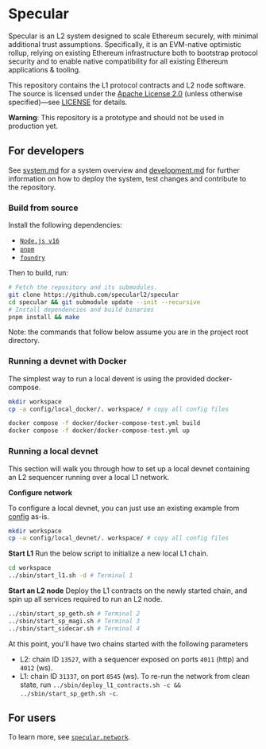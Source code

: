 # Specular

Specular is an L2 system designed to scale Ethereum securely, with minimal additional trust assumptions. Specifically, it is an EVM-native optimistic rollup, relying on existing Ethereum infrastructure both to bootstrap protocol security and to enable native compatibility for all existing Ethereum applications & tooling.

This repository contains the L1 protocol contracts and L2 node software. The source is licensed under the [Apache License 2.0](https://www.apache.org/licenses/LICENSE-2.0) (unless otherwise specified)—see <a href="./LICENSE.md">LICENSE</a> for details.

**Warning**: This repository is a prototype and should not be used in production yet.

## For developers

See <a href="./docs/system.md">system.md</a> for a system overview and <a href="./docs/development.md">development.md</a> for further information on how to deploy the system, test changes and contribute to the repository.

### Build from source

Install the following dependencies:
- [`Node.js v16`](https://nodejs.org/en/)
- [`pnpm`](https://pnpm.io/installation#using-corepack)
- [`foundry`](https://book.getfoundry.sh/getting-started/installation)

Then to build, run:
```sh
# Fetch the repository and its submodules.
git clone https://github.com/specularl2/specular
cd specular && git submodule update --init --recursive
# Install dependencies and build binaries
pnpm install && make
```
Note: the commands that follow below assume you are in the project root directory.

### Running a devnet with Docker

The simplest way to run a local devent is using the provided docker-compose.
```sh
mkdir workspace
cp -a config/local_docker/. workspace/ # copy all config files

docker compose -f docker/docker-compose-test.yml build
docker compose -f docker/docker-compose-test.yml up
```

### Running a local devnet

This section will walk you through how to set up a local devnet containing an L2 sequencer running over a local L1 network.

**Configure network**

To configure a local devnet, you can just use an existing example from <a href="./config/">config</a> as-is.
```sh
mkdir workspace
cp -a config/local_devnet/. workspace/ # copy all config files
```

**Start L1**
Run the below script to initialize a new local L1 chain.
```sh
cd workspace
../sbin/start_l1.sh -d # Terminal 1
```

**Start an L2 node**
Deploy the L1 contracts on the newly started chain, and spin up all services required to run an L2 node.
```sh
../sbin/start_sp_geth.sh # Terminal 2
../sbin/start_sp_magi.sh # Terminal 3
../sbin/start_sidecar.sh # Terminal 4
```

At this point, you'll have two chains started with the following parameters
- L2: chain ID `13527`, with a sequencer exposed on ports `4011` (http) and `4012` (ws).
- L1: chain ID `31337`, on port `8545` (ws).
To re-run the network from clean state, run `../sbin/deploy_l1_contracts.sh -c && ../sbin/start_sp_geth.sh -c`.

## For users
To learn more, see [`specular.network`](https://specular.network/).
